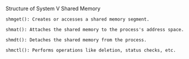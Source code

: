 Structure of System V Shared Memory

    shmget(): Creates or accesses a shared memory segment.

    shmat(): Attaches the shared memory to the process's address space.

    shmdt(): Detaches the shared memory from the process.

    shmctl(): Performs operations like deletion, status checks, etc.
